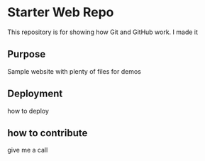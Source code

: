 # Starter Web Repo

This repository is for showing how Git and GitHub work. I made it

## Purpose

Sample website with plenty of files for demos

## Deployment

how to deploy

## how to contribute

give me a call

